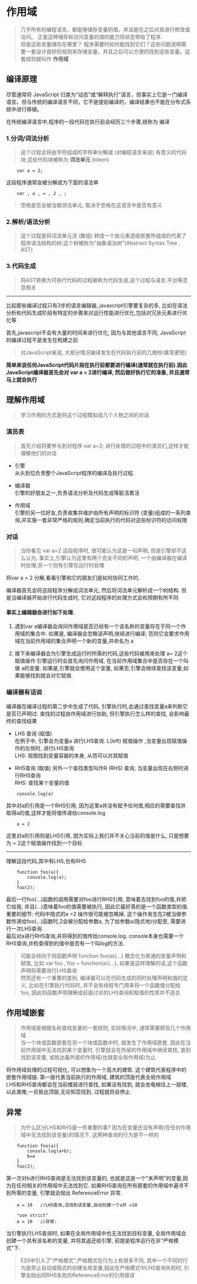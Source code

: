 # 作用域
>几乎所有的编程语言，都能够储存变量的值，并且能在之后对其进行修改或访问。 正是这种储存和访问变量的值的能力将状态带给了程序.<br>
>但是这些变量储存在哪里？ 程序需要时如何能找到它们？这些问题说明需要一套设计良好的规则来存储变量，并且之后可以方便的找到这些变量。这套规则就叫作 __作用域__

## 编译原理
<p>尽管通常将 JavaScript 归类为“动态”或“解释执行”语言，但事实上它是一门编译语言。但与传统的编译语言不同，它不是提前编译的，编译结果也不能在分布式系 统中进行移植。
</p>
<p>在传统编译语言中,程序的一段代码在执行前会经历三个步骤,统称为 编译 </p>

### 1.分词/词法分析
> 这个过程会将由字符组成的字符串分解成 (对编程语言来说) 有意义的代码块,这些代码块被称为 __词法单元__ (token)
```
    var a = 2;
```
<p>这段程序通常会被分解成为下面的语法单</p>    

```
    var , a , = , 2 , ;   
```
>空格是否会被当做测法单元, 取决于空格在这语言中是否有意义

### 2.解析/语法分析

> 这个过程是将词法单元流 (数组) 转成一个由元素逐级嵌套所组成的代表了程序语法结构的树.这个树被称为"抽象语法树"(Abstract Syntax Tree ,  AST)

### 3.代码生成

>将AST转换为可执行代码的过程被称为代码生成,这个过程与语言,平台等息息相关


--------------

<p>比起那些编译过程只有3步的语言编辑器, javascript引擎要复杂的多, 比如在语法分析和代码生成阶段有特定的步骤来对运行性能进行优化,包括对冗余元素进行优化等</p>

<p>首先,javascript不会有大量的时间来进行优化, 因为与其他语言不同, JavaScript的编译过程不是发生在构建之前</p>

>对JavaScript来说, 大部分情况编译发生在代码执行前的几微秒(甚至更短)

__简单来说任何JavaScript代码片段在执行前都要进行编译(通常就在执行前).因此JavaScript编译器首先会对 var a = 2进行编译, 然后做好执行它的准备, 并且通常马上就会执行__

## 理解作用域
>学习作用的方式是将这个过程模拟成几个人物之间的对话

### 演员表
>首先介绍将要参与到对程序 var a=2; 进行处理的过程中的演员们,这样才能理解他们的对话

*   引擎<br />
    从头到位负责整个JavaScript程序的编译及执行过程.

*   编译器<br />
    引擎的好朋友之一,负责语法分析及代码生成等脏活累活

*   作用域<br />
    引擎的另一位好友,负责收集并维护由所有声明的标识符 (变量)组成的一系列查询,并实施一套非常严格的规则,确定当前执行的代码对这些标识符的访问权限

### 对话
> 当你看见 var a=2 这段程序时, 很可能认为这是一句声明, 但是引擎却不这么认为, 事实上,引擎认为这里有两个完全不同的声明, 一个由编译器在编译时处理,另一个则有引擎在运行时处理

<p>将var a = 2 分解,看看引擎和它的朋友们是如何协同工作的.</p>

<p>编译器首先会将这段程序分解成词法单元, 然后将词法单元解析成一个树结构. 但是当编译器开始进行代码生成时, 它对这段程序的处理方式会和预期有所不同</p>

#### 事实上编辑器会进行如下处理.
1.   遇到var a编译器会询问作用域是否已经有一个该名称的变量存在于同一个作用域的集合中. 如果是, 编译器会忽略该声明,继续进行编译; 否则它会要求作用域在当前作用域的集合声明一个新的变量,并命名为 a

2.  接下来编译器会为引擎生成运行时所需的代码,这些代码被用来处理 a= 2这个赋值操作.引擎运行时会首先询问作用域, 在当前作用域集合中是否存在一个叫做 a的变量. 如果是,引擎就会使用这个变量, 如果否,引擎会继续查找该变量,如果能够找到就会对它赋值.

### 编译器有话说

<p>编译器在编译过程的第二步中生成了代码, 引擎执行时,会通过查找变量a来判断它是否已声明过. 查找的过程由作用域进行协助, 但引擎执行怎么样的查找, 会影响最终的查找结果</p>

*   LHS 查询 (赋值)<br />
   在例子中, 引擎会为变量a 进行LHS查询.  L(left) 赋值操作 ,当变量出现赋值操作的左侧时, 进行LHS查询<br />
   LHS: 视图找到变量容器的本身, 从而可以对其赋值


*   RHS查询 (取值)
   另外一个查找类型叫作R (RHS) 查询, 当变量出现在右侧时进行RHS查询<br />
   RHS: 查找某个变量的值


```
    console.log(a)
```
<p>其中对a的引用是一个RHS引用, 因为这里a并没有赋予任何值,相应的需要查找并取得a的值,这样才能将值传递给console.log</p>

```
    a = 2
```
<p>这里对a的引用则是LHS引用, 因为实际上我们并不关心当前的值是什么, 只是想要为 = 2这个赋值操作找到一个目标</p>

___

理解这段代码,其中有LHS,也有RHS
```
    function foo(a){
        console.log(a);
    }
    foo(2);
```

<p>最后一行foo(...)函数的调用需要对foo进行RHS引用, 意味着去找到foo的值,并把它给我, 并且(...)意味着foo的值需要被执行, 因此它最好真的是一个函数类型的值.<br />
重要的细节: 代码中隐式的a =2 操作很可能被忽略掉, 这个操作发生在2被当做参数传递给foo(...)函数时,2会被分配给参数a, 为了给参数a(隐式地)分配至, 需要进行一次LHS查询.<br / >
最后对a进行RHS查询,并将得到的值传给console.log. console本身也需要一个RHS查询,并检查得到的值中是否有一个叫log的方法.
</p>

>可能会倾向于将函数声明 function foo(a){...} 概念化为普通的变量声明和赋值, 比如  var foo , foo = function(a){...}, 如果是这样理解的话,这个函数声明将需要进行LHS查询<br />
然而还有一个重要的差别, 编译器可以在代码生成的同时处理声明和值的定义, 比如在引擎执行代码时, 并不会有线程专门用来将一个函数值分配给 foo, 因此将函数声明理解成前面讨论的LHS查询和赋值的性质并不适合

## 作用域嵌套
> 作用域是根据名称查找变量的一套规则, 实际情况中, 通常需要顾及几个作用域<br/>
当一个块或函数嵌套在另一个块或函数中时, 就发生了作用域嵌套, 因此在当前作用域中无法找到某个变量时, 引擎就会在外层的作用域中继续查找, 直到找到该变量, 或抵达最外层的作用域(也就是全局作用域)为止.

<p>将作用域处理的过程可视化, 可以想象为一个高大的建筑. 这个建筑代表程序中的嵌套作用域链. 第一层代表当前执行的作用域, 建筑的顶层代表全局作用域<br / >
LHS和RHS查询都会在当前楼层进行查找, 如果没有找到, 就会坐电梯往上一层楼,以此类推,一旦抵达顶层,无论知否找到, 过程就将会停止.
</p>

## 异常
> 为什么区分LHS和RHS是一件重要的事?
因为在变量还没有声明(在任何作用域中无法找到该变量)的情况下, 这两种查询的行为是不一样的

```
    function foo(a){
        console.log(a+b);
        b=a
    }
    foo(2);
```
第一次对b进行RHS查询是无法找到该变量的, 也就是这是一个"未声明"的变量,因为在任何相关的作用域中无法找到它. 如果RHS查询在所有嵌套的作用域中遍寻不到所需的变量, 引擎就会抛出  ReferenceError 异常.<br />

```
    a = 10   //LHS查询,没找到该变量,自动创建一个a并 =10
```
```
    "use strict"
    a = 10   //异常:
```
当引擎执行LHS查询时, 如果在全局作用域中也无法找到目标变量, 全局作用域会创建一个具有该名称的变量, 并将其返还给引擎, 前提是程序运行在非"严格模式"下.

> ES5中引入了"严格模式",严格模式在行为上有很多不同, 其中一个不同的行为是禁止自动或隐式的创建全局变量,因此在严格模式中LHS查询失败时, 引擎会抛出同RHS失败的ReferenceError的引用错误


